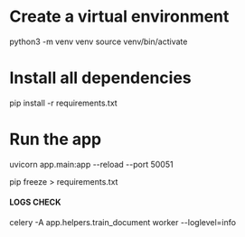# Create a virtual environment

python3 -m venv venv
source venv/bin/activate

# Install all dependencies

pip install -r requirements.txt

# Run the app

uvicorn app.main:app --reload --port 50051

pip freeze > requirements.txt

<!-- CELERY  -->

#### LOGS CHECK

celery -A app.helpers.train_document worker --loglevel=info
